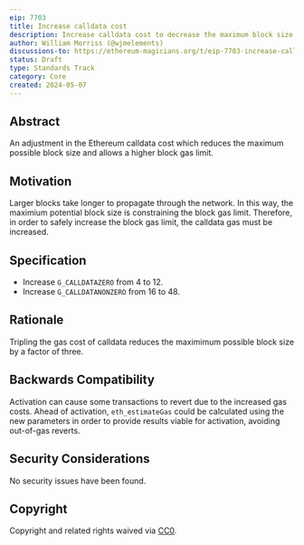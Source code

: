 ```yaml
---
eip: 7703
title: Increase calldata cost
description: Increase calldata cost to decrease the maximum block size
author: William Morriss (@wjmelements)
discussions-to: https://ethereum-magicians.org/t/eip-7703-increase-calldata-cost/19933
status: Draft
type: Standards Track
category: Core
created: 2024-05-07
---
```


## Abstract

An adjustment in the Ethereum calldata cost which reduces the maximum possible block size and allows a higher block gas limit.

## Motivation

Larger blocks take longer to propagate through the network. 
In this way, the maximium potential block size is constraining the block gas limit.
Therefore, in order to safely increase the block gas limit, the calldata gas must be increased.

## Specification

* Increase `G_CALLDATAZERO` from 4 to 12.
* Increase `G_CALLDATANONZERO` from 16 to 48.

## Rationale

Tripling the gas cost of calldata reduces the maximimum possible block size by a factor of three.

## Backwards Compatibility

Activation can cause some transactions to revert due to the increased gas costs.
Ahead of activation, `eth_estimateGas` could be calculated using the new parameters in order to provide results viable for activation, avoiding out-of-gas reverts.

## Security Considerations

No security issues have been found.

## Copyright

Copyright and related rights waived via [CC0](/LICENSE.md).
